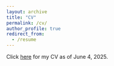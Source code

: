 ```yaml
---
layout: archive
title: "CV"
permalink: /cv/
author_profile: true
redirect_from:
  - /resume
---
```


<!--- {% include base_path %}
--->

Click [here](https://mksnigaroff.github.io/files/CV.pdf) for my CV as of June 4, 2025.
